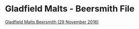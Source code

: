 <!-- TITLE: Malts -->

# Gladfield Malts - Beersmith File
[Gladfield Malts Beersmith (29 November 2016)](/uploads/gladfield-malts-beersmith-29-11-16.zip "Gladfield Malts Beersmith 29 11 16")
